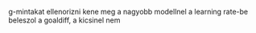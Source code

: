 g-mintakat ellenorizni kene meg
a nagyobb modellnel a learning rate-be beleszol a goaldiff, a kicsinel nem
